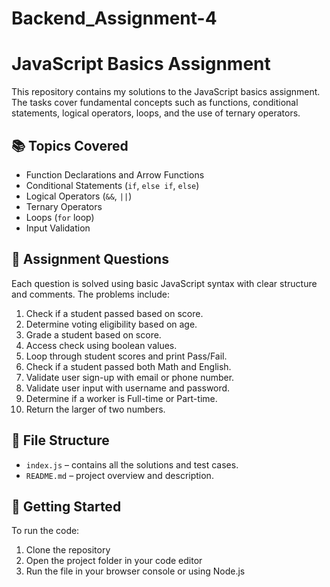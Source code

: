 # Backend_Assignment-4

# JavaScript Basics Assignment

This repository contains my solutions to the JavaScript basics assignment. 
The tasks cover fundamental concepts such as functions, conditional statements, logical operators, loops, and the use of ternary operators.

## 📚 Topics Covered

- Function Declarations and Arrow Functions
- Conditional Statements (`if`, `else if`, `else`)
- Logical Operators (`&&`, `||`)
- Ternary Operators
- Loops (`for` loop)
- Input Validation

## 📝 Assignment Questions

Each question is solved using basic JavaScript syntax with clear structure and comments. The problems include:

1. Check if a student passed based on score.
2. Determine voting eligibility based on age.
3. Grade a student based on score.
4. Access check using boolean values.
5. Loop through student scores and print Pass/Fail.
6. Check if a student passed both Math and English.
7. Validate user sign-up with email or phone number.
8. Validate user input with username and password.
9. Determine if a worker is Full-time or Part-time.
10. Return the larger of two numbers.

## 📁 File Structure

- `index.js` – contains all the solutions and test cases.
- `README.md` – project overview and description.

## 🚀 Getting Started

To run the code:

1. Clone the repository
2. Open the project folder in your code editor
3. Run the file in your browser console or using Node.js

